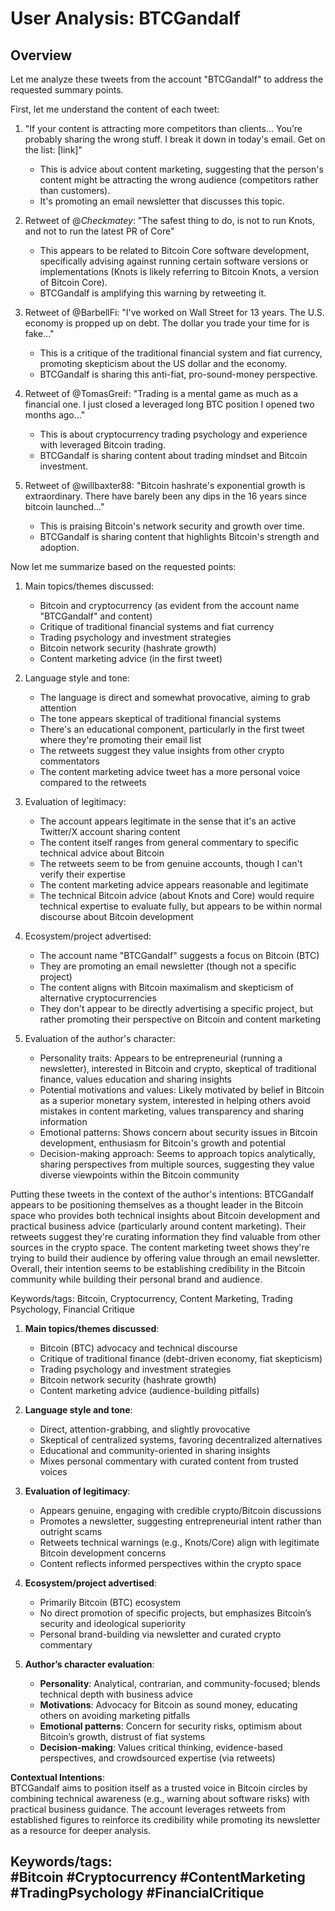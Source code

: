 # User Analysis: BTCGandalf

## Overview

<think>
Let me analyze these tweets from the account "BTCGandalf" to address the requested summary points.

First, let me understand the content of each tweet:

1. "If your content is attracting more competitors than clients… You’re probably sharing the wrong stuff. I break it down in today's email. Get on the list: [link]"
   - This is advice about content marketing, suggesting that the person's content might be attracting the wrong audience (competitors rather than customers).
   - It's promoting an email newsletter that discusses this topic.

2. Retweet of @_Checkmatey_: "The safest thing to do, is not to run Knots, and not to run the latest PR of Core" 
   - This appears to be related to Bitcoin Core software development, specifically advising against running certain software versions or implementations (Knots is likely referring to Bitcoin Knots, a version of Bitcoin Core).
   - BTCGandalf is amplifying this warning by retweeting it.

3. Retweet of @BarbellFi: "I've worked on Wall Street for 13 years. The U.S. economy is propped up on debt. The dollar you trade your time for is fake..."
   - This is a critique of the traditional financial system and fiat currency, promoting skepticism about the US dollar and the economy.
   - BTCGandalf is sharing this anti-fiat, pro-sound-money perspective.

4. Retweet of @TomasGreif: "Trading is a mental game as much as a financial one. I just closed a leveraged long BTC position I opened two months ago..."
   - This is about cryptocurrency trading psychology and experience with leveraged Bitcoin trading.
   - BTCGandalf is sharing content about trading mindset and Bitcoin investment.

5. Retweet of @willbaxter88: "Bitcoin hashrate's exponential growth is extraordinary. There have barely been any dips in the 16 years since bitcoin launched..."
   - This is praising Bitcoin's network security and growth over time.
   - BTCGandalf is sharing content that highlights Bitcoin's strength and adoption.

Now let me summarize based on the requested points:

1. Main topics/themes discussed:
   - Bitcoin and cryptocurrency (as evident from the account name "BTCGandalf" and content)
   - Critique of traditional financial systems and fiat currency
   - Trading psychology and investment strategies
   - Bitcoin network security (hashrate growth)
   - Content marketing advice (in the first tweet)

2. Language style and tone:
   - The language is direct and somewhat provocative, aiming to grab attention
   - The tone appears skeptical of traditional financial systems
   - There's an educational component, particularly in the first tweet where they're promoting their email list
   - The retweets suggest they value insights from other crypto commentators
   - The content marketing advice tweet has a more personal voice compared to the retweets

3. Evaluation of legitimacy:
   - The account appears legitimate in the sense that it's an active Twitter/X account sharing content
   - The content itself ranges from general commentary to specific technical advice about Bitcoin
   - The retweets seem to be from genuine accounts, though I can't verify their expertise
   - The content marketing advice appears reasonable and legitimate
   - The technical Bitcoin advice (about Knots and Core) would require technical expertise to evaluate fully, but appears to be within normal discourse about Bitcoin development

4. Ecosystem/project advertised:
   - The account name "BTCGandalf" suggests a focus on Bitcoin (BTC)
   - They are promoting an email newsletter (though not a specific project)
   - The content aligns with Bitcoin maximalism and skepticism of alternative cryptocurrencies
   - They don't appear to be directly advertising a specific project, but rather promoting their perspective on Bitcoin and content marketing

5. Evaluation of the author's character:
   - Personality traits: Appears to be entrepreneurial (running a newsletter), interested in Bitcoin and crypto, skeptical of traditional finance, values education and sharing insights
   - Potential motivations and values: Likely motivated by belief in Bitcoin as a superior monetary system, interested in helping others avoid mistakes in content marketing, values transparency and sharing information
   - Emotional patterns: Shows concern about security issues in Bitcoin development, enthusiasm for Bitcoin's growth and potential
   - Decision-making approach: Seems to approach topics analytically, sharing perspectives from multiple sources, suggesting they value diverse viewpoints within the Bitcoin community

Putting these tweets in the context of the author's intentions:
BTCGandalf appears to be positioning themselves as a thought leader in the Bitcoin space who provides both technical insights about Bitcoin development and practical business advice (particularly around content marketing). Their retweets suggest they're curating information they find valuable from other sources in the crypto space. The content marketing tweet shows they're trying to build their audience by offering value through an email newsletter. Overall, their intention seems to be establishing credibility in the Bitcoin community while building their personal brand and audience.

Keywords/tags:
Bitcoin, Cryptocurrency, Content Marketing, Trading Psychology, Financial Critique
</think>

1. **Main topics/themes discussed**:
   - Bitcoin (BTC) advocacy and technical discourse
   - Critique of traditional finance (debt-driven economy, fiat skepticism)
   - Trading psychology and investment strategies
   - Bitcoin network security (hashrate growth)
   - Content marketing advice (audience-building pitfalls)

2. **Language style and tone**:
   - Direct, attention-grabbing, and slightly provocative
   - Skeptical of centralized systems, favoring decentralized alternatives
   - Educational and community-oriented in sharing insights
   - Mixes personal commentary with curated content from trusted voices

3. **Evaluation of legitimacy**:
   - Appears genuine, engaging with credible crypto/Bitcoin discussions
   - Promotes a newsletter, suggesting entrepreneurial intent rather than outright scams
   - Retweets technical warnings (e.g., Knots/Core) align with legitimate Bitcoin development concerns
   - Content reflects informed perspectives within the crypto space

4. **Ecosystem/project advertised**:
   - Primarily Bitcoin (BTC) ecosystem
   - No direct promotion of specific projects, but emphasizes Bitcoin’s security and ideological superiority
   - Personal brand-building via newsletter and curated crypto commentary

5. **Author’s character evaluation**:
   - **Personality**: Analytical, contrarian, and community-focused; blends technical depth with business advice
   - **Motivations**: Advocacy for Bitcoin as sound money, educating others on avoiding marketing pitfalls
   - **Emotional patterns**: Concern for security risks, optimism about Bitcoin’s growth, distrust of fiat systems
   - **Decision-making**: Values critical thinking, evidence-based perspectives, and crowdsourced expertise (via retweets)

**Contextual Intentions**:  
BTCGandalf aims to position itself as a trusted voice in Bitcoin circles by combining technical awareness (e.g., warning about software risks) with practical business guidance. The account leverages retweets from established figures to reinforce its credibility while promoting its newsletter as a resource for deeper analysis.

**Keywords/tags**:  
#Bitcoin #Cryptocurrency #ContentMarketing #TradingPsychology #FinancialCritique
---

